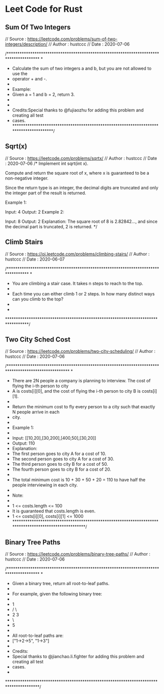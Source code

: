 # Leet Code for Rust

## Sum Of Two Integers
// Source : https://leetcode.com/problems/sum-of-two-integers/description/
// Author : hustccc
// Date   : 2020-07-06

/*************************************************************************************** 
 *
 * Calculate the sum of two integers a and b, but you are not allowed to use the 
 * operator + and -.
 * 
 * Example:
 * Given a = 1 and b = 2, return 3.
 * 
 * 
 * Credits:Special thanks to @fujiaozhu for adding this problem and creating all test 
 * cases.
 ***************************************************************************************/

## Sqrt(x)
// Source : https://leetcode.com/problems/sqrtx/
// Author : hustccc
// Date   : 2020-07-06
/*
Implement int sqrt(int x).

Compute and return the square root of x, where x is guaranteed to be a non-negative integer.

Since the return type is an integer, the decimal digits are truncated and only the integer part of the result is returned.

Example 1:

Input: 4
Output: 2
Example 2:

Input: 8
Output: 2
Explanation: The square root of 8 is 2.82842..., and since the decimal part is truncated, 2 is returned.
*/     

## Climb Stairs
// Source : https://oj.leetcode.com/problems/climbing-stairs/
// Author : hustccc
// Date   : 2020-06-07

/********************************************************************************** 
* 
* You are climbing a stair case. It takes n steps to reach to the top.
* 
* Each time you can either climb 1 or 2 steps. In how many distinct ways can you climb to the top?
* 
*               
**********************************************************************************/

## Two City Sched Cost
// Source : https://leetcode.com/problems/two-city-scheduling/
// Author : hustccc
// Date   : 2020-07-06

/***************************************************************************************************** 
 *
 * There are 2N people a company is planning to interview. The cost of flying the i-th person to city 
 * A is costs[i][0], and the cost of flying the i-th person to city B is costs[i][1].
 * 
 * Return the minimum cost to fly every person to a city such that exactly N people arrive in each 
 * city.
 * 
 * Example 1:
 * 
 * Input: [[10,20],[30,200],[400,50],[30,20]]
 * Output: 110
 * Explanation: 
 * The first person goes to city A for a cost of 10.
 * The second person goes to city A for a cost of 30.
 * The third person goes to city B for a cost of 50.
 * The fourth person goes to city B for a cost of 20.
 * 
 * The total minimum cost is 10 + 30 + 50 + 20 = 110 to have half the people interviewing in each city.
 * 
 * Note:
 * 
 * 	1 <= costs.length <= 100
 * 	It is guaranteed that costs.length is even.
 * 	1 <= costs[i][0], costs[i][1] <= 1000
 ******************************************************************************************************/

## Binary Tree Paths
// Source : https://leetcode.com/problems/binary-tree-paths/
// Author : hustccc
// Date   : 2020-07-06

/*************************************************************************************** 
 *
 * Given a binary tree, return all root-to-leaf paths.
 * 
 * For example, given the following binary tree:
 * 
 *    1
 *  /   \
 * 2     3
 *  \
 *   5
 * 
 * All root-to-leaf paths are:
 * ["1->2->5", "1->3"]
 * 
 * Credits:
 * Special thanks to @jianchao.li.fighter for adding this problem and creating all test 
 * cases.
 *               
 ***************************************************************************************/